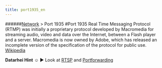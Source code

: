 ```yaml
---
title: port1935_en
---
```

######[Network](/restreamer/wiki/networktechnology_en.html) > Port 1935
#Port 1935
Real Time Messaging Protocol (RTMP) was initially a proprietary protocol developed by Macromedia for streaming audio, video and data over the Internet, between a Flash player and a server. Macromedia is now owned by Adobe, which has released an incomplete version of the specification of the protocol for public use. <a href="https://en.wikipedia.org/wiki/Real_Time_Messaging_Protocol" target="_blank">Wikipedia</a>  

**Datarhei Hint** ☺ ► Look at [RTSP](/restreamer/wiki/rtsp_en.html) and [Portforwarding](/restreamer/wiki/portforwarding_en.html)